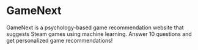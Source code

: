 # GameNext
GameNext is a psychology-based game recommendation website that suggests Steam games using machine learning. Answer 10 questions and get personalized game recommendations!
